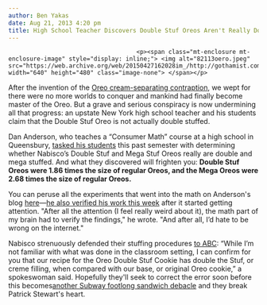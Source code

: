 ```yaml
---
author: Ben Yakas
date: Aug 21, 2013 4:20 pm
title: High School Teacher Discovers Double Stuf Oreos Aren't Really Double Stuffed
---
```


	
										<p><span class="mt-enclosure mt-enclosure-image" style="display: inline;"> <img alt="82113oero.jpeg" src="https://web.archive.org/web/20150427162028im_/http://gothamist.com/attachments/byakas/82113oero.jpeg" width="640" height="480" class="image-none"> </span></p>

<p>After the invention of the <a href="https://web.archive.org/web/20150427162028/http://gothamist.com/2013/02/27/video_behold_the_worlds_greatest_or.php">Oreo cream-separating contraption</a>, we wept for there were no more worlds to conquer and mankind had finally become master of the Oreo. But a grave and serious conspiracy is now undermining all that progress: an upstate New York high school teacher and his students claim that the Double Stuf Oreo is not actually double stuffed.</p>

<p>Dan Anderson, who teaches a &#x201C;Consumer Math&#x201D; course at a high school in Queensbury, <a href="https://web.archive.org/web/20150427162028/http://consumerist.com/2013/08/20/high-school-students-blow-the-lid-off-oreos-double-stuf-theres-only-1-86-times-the-stuf/">tasked his students</a> this past semester with determining whether Nabisco&#x2019;s Double Stuf and Mega Stuf Oreos really are double and mega stuffed. And what they discovered will frighten you: <strong>Double Stuf Oreos were 1.86 times the size of regular Oreos, and the Mega Oreos were 2.68 times the size of regular Oreos.</strong></p>

<p>You can peruse all the experiments that went into the math on Anderson&apos;s blog <a href="https://web.archive.org/web/20150427162028/http://blog.recursiveprocess.com/2013/03/03/oreo-original-vs-double-vs-mega/">here</a>&#x2014;<a href="https://web.archive.org/web/20150427162028/http://blog.recursiveprocess.com/2013/08/20/oreo-verification/">he also verified his work this week</a> after it started getting attention. &quot;After all the attention (I feel really weird about it), the math part of my brain had to verify the findings,&quot; he wrote. &quot;And after all, I&#x2019;d hate to be wrong on the internet.&quot;</p>

<p>Nabisco strenuously defended their stuffing procedures <a href="https://web.archive.org/web/20150427162028/http://abcnews.go.com/blogs/lifestyle/2013/08/double-stuf-oreos-not-all-theyre-stuffed-up-to-be/">to ABC</a>: &#x201C;While I&#x2019;m not familiar with what was done in the classroom setting, I can confirm for you that our recipe for the Oreo Double Stuf Cookie has double the Stuf, or creme filling, when compared with our base, or original Oreo cookie,&#x201D; a spokeswoman said. Hopefully they&apos;ll seek to correct the error soon before this becomes<a href="https://web.archive.org/web/20150427162028/http://gothamist.com/tags/footlong">another Subway footlong sandwich debacle</a> and they break Patrick Stewart&apos;s heart.</p>					
										
									
				